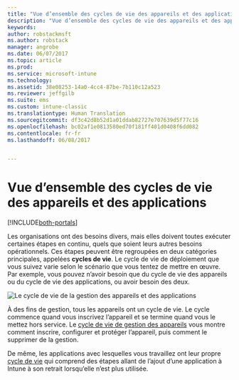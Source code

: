```yaml
---
title: "Vue d’ensemble des cycles de vie des appareils et des applications"
description: "Vue d’ensemble des cycles de vie des appareils et des applications dans Intune."
keywords: 
author: robstackmsft
ms.author: robstack
manager: angrobe
ms.date: 06/07/2017
ms.topic: article
ms.prod: 
ms.service: microsoft-intune
ms.technology: 
ms.assetid: 38e08253-14a0-4cc4-87be-7b110c12a523
ms.reviewer: jeffgilb
ms.suite: ems
ms.custom: intune-classic
ms.translationtype: Human Translation
ms.sourcegitcommit: df3c42d8b52d1a01ddab82727e707639d5f77c16
ms.openlocfilehash: bc02af1e0813580ed70f181ff401d0408f6dd082
ms.contentlocale: fr-fr
ms.lasthandoff: 06/08/2017


---
```


# <a name="overview-of-device-and-app-lifecycles"></a>Vue d’ensemble des cycles de vie des appareils et des applications

[!INCLUDE[both-portals](./includes/note-for-both-portals.md)]

Les organisations ont des besoins divers, mais elles doivent toutes exécuter certaines étapes en continu, quels que soient leurs autres besoins opérationnels. Ces étapes peuvent être regroupées en deux catégories principales, appelées **cycles de vie**. Le cycle de vie de déploiement que vous suivez varie selon le scénario que vous tentez de mettre en œuvre. Par exemple, vous pouvez n’avoir besoin que du cycle de vie des appareils ou du cycle de vie des applications, ou avoir besoin des deux.

![Le cycle de vie de la gestion des appareils et des applications](./media/device-app-lifecycle.png "cycles de vie des appareils mobiles et des applications")

À des fins de gestion, tous les appareils ont un cycle de vie. Le cycle commence quand vous inscrivez l’appareil et se termine quand vous le mettez hors service. Le [cycle de vie de gestion des appareils](device-lifecycle.md) vous montre comment inscrire, configurer et protéger l’appareil, puis comment le supprimer de la gestion.

De même, les applications avec lesquelles vous travaillez ont leur propre [cycle de vie](app-lifecycle.md) qui comprend des étapes allant de l’ajout d’une application à Intune à son retrait lorsqu’elle n’est plus utilisée.

